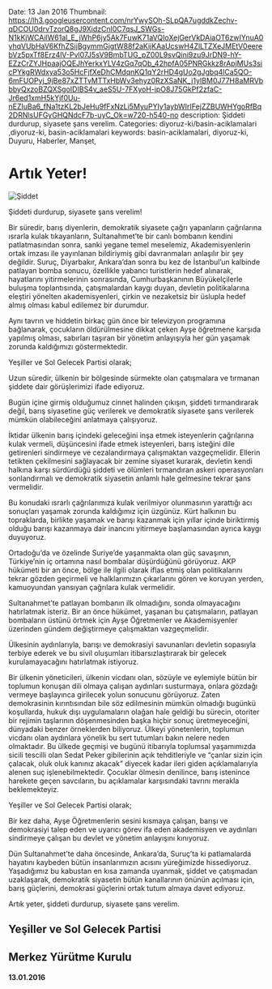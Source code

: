 Date: 13 Jan 2016
Thumbnail: https://lh3.googleusercontent.com/nrYwySOh-SLpQA7ugddkZechv-qDCOU0drvTzorQ8gJ9XidzCnl0C7qsJ_SWGs-N1kKjWCAilW61al_E_jWhP6jy5Ak7FuwK71aVQIoXejGerVkDAiaOT6zwIYnuA0yhqVUbHaV6KfhZSijBgymmGjgtW88f2aKijKAaUcswH4ZlLTZXeJMEtV0eerebVz5pxTf8Erz4lV-Pvl07J5sV9BmbTUG_pZ00L9svQini9zu9JrDN9-hY-EZzCrZYJHpaajOQEJhYerkxYLV4zGq7qOb_42hpfA05PNRGkkz8rApjMUs3sicPYkgRWdxya53o5HcFjfXeDhCMdqnKQ1qY2rHD4gUo2gJgbq4lCa5QO-6mFUOPyj_9jBe87xZTTvMTTxHbWv3ehyz0RzXSaNK_j1yIBM0J77H8aMRVbbbyQxzoBZQXSgoIDIBS4v_aeS5U-7FXyoH-jpO8J75GkPf2zfaC-Jr6ed1xmH5kYjf0Uu-nEZIuBa6_fNa1tzKL2bJeHu9fFxNzLi5MyuPYIy1aybWIrIFejZZBUWHYgoRfBq2DRNlsUFGyGHQNdcF7b-uyC_Ok=w720-h540-no
description: Şiddeti durdurup, siyasete şans verelim.
Categories: diyoruz-ki/basin-aciklamalari ,diyoruz-ki, basin-aciklamalari
keywords: basin-aciklamalari, diyoruz-ki, Duyuru, Haberler, Manşet, 


# Artık Yeter!

![Şiddet](https://lh3.googleusercontent.com/nrYwySOh-SLpQA7ugddkZechv-qDCOU0drvTzorQ8gJ9XidzCnl0C7qsJ_SWGs-N1kKjWCAilW61al_E_jWhP6jy5Ak7FuwK71aVQIoXejGerVkDAiaOT6zwIYnuA0yhqVUbHaV6KfhZSijBgymmGjgtW88f2aKijKAaUcswH4ZlLTZXeJMEtV0eerebVz5pxTf8Erz4lV-Pvl07J5sV9BmbTUG_pZ00L9svQini9zu9JrDN9-hY-EZzCrZYJHpaajOQEJhYerkxYLV4zGq7qOb_42hpfA05PNRGkkz8rApjMUs3sicPYkgRWdxya53o5HcFjfXeDhCMdqnKQ1qY2rHD4gUo2gJgbq4lCa5QO-6mFUOPyj_9jBe87xZTTvMTTxHbWv3ehyz0RzXSaNK_j1yIBM0J77H8aMRVbbbyQxzoBZQXSgoIDIBS4v_aeS5U-7FXyoH-jpO8J75GkPf2zfaC-Jr6ed1xmH5kYjf0Uu-nEZIuBa6_fNa1tzKL2bJeHu9fFxNzLi5MyuPYIy1aybWIrIFejZZBUWHYgoRfBq2DRNlsUFGyGHQNdcF7b-uyC_Ok=w720-h540-no)

Şiddeti durdurup, siyasete şans verelim!

Bir süredir, barış diyenlerin, demokratik siyasete çağrı yapanların çağrılarına ısrarla kulak tıkayanların, Sultanahmet’te bir canlı bombanın kendini patlatmasından sonra, sanki yegane temel meselemiz, Akademisyenlerin ortak imzası ile yayınlanan bildiriymiş gibi davranmaları anlaşılır bir şey değildir.
Suruç, Diyarbakır, Ankara’dan sonra bu kez de İstanbul’un kalbinde patlayan bomba sonucu, özellikle yabancı turistlerin hedef alınarak, hayatlarını yitirmelerinin sonrasında, Cumhurbaşkanının Büyükelçilerle buluşma toplantısında, çatışmalardan kaygı duyan, devletin politikalarına eleştiri yönelten akademisyenleri, çirkin ve nezaketsiz bir üslupla hedef almış olması kabul edilemez bir durumdur.

Aynı tavrın ve hiddetin birkaç gün önce bir televizyon programına bağlanarak, çocukların öldürülmesine dikkat çeken Ayşe öğretmene karşıda yapılmış olması, sabırları taşıran bir yönetim anlayışıyla her gün yaşamak zorunda kaldığımızı göstermektedir.

Yeşiller ve Sol Gelecek Partisi olarak;

Uzun süredir, ülkenin bir bölgesinde sürmekte olan çatışmalara ve tırmanan şiddete dair görüşlerimizi ifade ediyoruz.

Bugün içine girmiş olduğumuz cinnet halinden çıkışın, şiddeti tırmandırarak değil, barış siyasetine güç verilerek ve demokratik siyasete şans verilerek mümkün olabileceğini anlatmaya çalışıyoruz.

İktidar ülkenin barış içindeki geleceğini inşa etmek isteyenlerin çağrılarına kulak vermeli, düşüncesini ifade etmek isteyenleri, barış isteğini dile getirenleri sindirmeye ve cezalandırmaya çalışmaktan vazgeçmelidir. Ellerin tetikten çekilmesini sağlayacak bir zemine siyaset kurarak, devletin kendi halkına karşı sürdürdüğü şiddeti ve ölümleri tırmandıran askeri operasyonları sonlandırmalı ve demokratik siyasetin anlamlı hale gelmesine tekrar şans vermelidir.

Bu konudaki ısrarlı çağrılarımıza kulak verilmiyor olunmasının yarattığı acı sonuçları yaşamak zorunda kaldığımız için üzgünüz. Kürt halkının bu topraklarda, birlikte yaşamak ve barışı kazanmak için yıllar içinde biriktirmiş olduğu barışı kazanmaya dair inancını yitirmeye başlamasından ayrıca kaygı duyuyoruz.

Ortadoğu’da ve özelinde Suriye’de yaşanmakta olan güç savaşının, Türkiye’nin iç ortamına nasıl bombalar düşürdüğünü görüyoruz. AKP hükümeti bir an önce, bölge ile ilgili olarak iflas etmiş olan politikalarını tekrar gözden geçirmeli ve halklarımızın çıkarlarını gören ve koruyan yerden, kamuoyundan yansıyan çağrılara kulak vermelidir. 

Sultanahmet’te patlayan bombanın ilk olmadığını, sonda olmayacağını hatırlatmak isteriz. Bir an önce hükümet, yaşanan bu çatışmaların, patlayan bombaların üstünü örtmek için Ayşe Öğretmenler ve Akademisyenler üzerinden gündem değiştirmeye çalışmaktan vazgeçmelidir.

Ülkesinin aydınlarıyla, barışı ve demokrasiyi savunanları devletin sopasıyla terbiye ederek ve bu sivil oluşumları itibarsızlaştırarak bir gelecek kurulamayacağını hatırlatmak istiyoruz.

Bir ülkenin yöneticileri, ülkenin vicdanı olan, sözüyle ve eylemiyle bütün bir toplumun konuşan dili olmaya çalışan aydınları susturmaya, onlara gözdağı vermeye başlayınca girilecek yolun sonucunu görüyoruz. Zaten demokrasinin kırıntısından bile söz edilmesinin mümkün olmadığı bugünkü koşullarda,  hukuk dışı uygulamaların olağan hale geldiği bu sürecin, otoriter bir rejimin taşlarının döşenmesinden başka hiçbir sonuç üretmeyeceğini, dünyadaki benzer örneklerden biliyoruz.
Ülkeyi yönetenlerin, toplumun vicdanı olan aydınlara yönelik bu sert tutumları bakın nelere neden olmaktadır. Bu ülkede geçmişi ve bugünü itibarıyla toplumsal yaşamımızda sicili tescilli olan Sedat Peker gibilerinin açık tehditleriyle ve “çanlar sizin için çalacak, oluk oluk kanınız akacak” diyecek kadar ileri giden açıklamalarıyla alenen suç işlenebilmektedir. Çocuklar ölmesin denilince, barış istenince harekete geçen savcıların, bu açıklamalar karşısındaki tavrını merakla beklemekteyiz.

Yeşiller ve Sol Gelecek Partisi olarak;

Bir kez daha, Ayşe Öğretmenlerin sesini kısmaya çalışan, barışı ve demokrasiyi talep eden ve uyarıcı görev ifa eden akademisyen ve aydınları sindirmeye çalışan bu devlet ve yönetim anlayışını kınıyoruz.

Dün Sultanahmet’te daha öncesinde, Ankara’da, Suruç’ta ki patlamalarda hayatını kaybeden bütün insanlarımızın acısını yüreğimizde hissediyoruz. Yaşadığımız bu kabustan en kısa zamanda uyanmak, şiddet ve çatışmadan uzaklaşarak, demokratik siyasetin bütün kanallarının önünün açılması için, barış güçlerini, demokrasi güçlerini ortak tutum almaya davet ediyoruz.

Artık yeter, şiddeti durdurup, siyasete şans verelim.


## Yeşiller ve Sol Gelecek Partisi 
## Merkez Yürütme Kurulu
#### 13.01.2016
